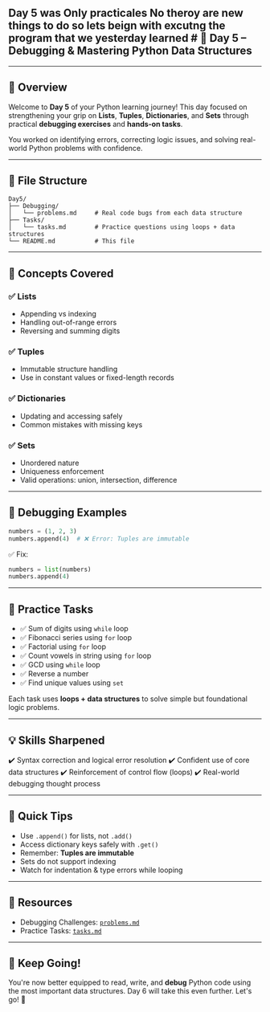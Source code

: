 ## Day 5 was Only practicales No theroy are new things to do so lets beign with excutng the program that we yesterday learned # 📘 Day 5 – Debugging & Mastering Python Data Structures

---

## 🔰 Overview

Welcome to **Day 5** of your Python learning journey!
This day focused on strengthening your grip on **Lists**, **Tuples**, **Dictionaries**, and **Sets** through practical **debugging exercises** and **hands-on tasks**.

You worked on identifying errors, correcting logic issues, and solving real-world Python problems with confidence.

---

## 📂 File Structure

```
Day5/
├── Debugging/
│   └── problems.md     # Real code bugs from each data structure
├── Tasks/
│   └── tasks.md        # Practice questions using loops + data structures
└── README.md           # This file
```

---

## 🧠 Concepts Covered

### ✅ Lists

* Appending vs indexing
* Handling out-of-range errors
* Reversing and summing digits

### ✅ Tuples

* Immutable structure handling
* Use in constant values or fixed-length records

### ✅ Dictionaries

* Updating and accessing safely
* Common mistakes with missing keys

### ✅ Sets

* Unordered nature
* Uniqueness enforcement
* Valid operations: union, intersection, difference

---

## 🐞 Debugging Examples

```python
numbers = (1, 2, 3)
numbers.append(4)  # ❌ Error: Tuples are immutable
```

✅ Fix:

```python
numbers = list(numbers)
numbers.append(4)
```

---

## 🤩 Practice Tasks

* ✅ Sum of digits using `while` loop
* ✅ Fibonacci series using `for` loop
* ✅ Factorial using `for` loop
* ✅ Count vowels in string using `for` loop
* ✅ GCD using `while` loop
* ✅ Reverse a number
* ✅ Find unique values using `set`

Each task uses **loops + data structures** to solve simple but foundational logic problems.

---

## 💡 Skills Sharpened

✔️ Syntax correction and logical error resolution
✔️ Confident use of core data structures
✔️ Reinforcement of control flow (loops)
✔️ Real-world debugging thought process

---

## 📌 Quick Tips

* Use `.append()` for lists, not `.add()`
* Access dictionary keys safely with `.get()`
* Remember: **Tuples are immutable**
* Sets do not support indexing
* Watch for indentation & type errors while looping

---

## 🔗 Resources

* Debugging Challenges: [`problems.md`](Day5/Debugging/problems.md)
* Practice Tasks: [`tasks.md`](Day5/Tasks/tasks.md)

---

## 🚀 Keep Going!

You're now better equipped to read, write, and **debug** Python code using the most important data structures. Day 6 will take this even further. Let's go! 💪
